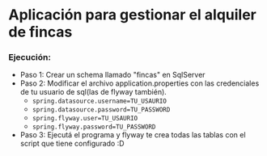 # Aplicación para gestionar el alquiler de fincas

### Ejecución:
- Paso 1: Crear un schema llamado "fincas" en SqlServer
- Paso 2: Modificar el archivo application.properties con las credenciales de tu usuario de sql(las de flyway también).
  - <code>spring.datasource.username=TU_USAURIO</code>
  - <code>spring.datasource.password=TU_PASSWORD</code>
  - <code>spring.flyway.user=TU_USAURIO</code>
  - <code>spring.flyway.password=TU_PASSWORD</code>
- Paso 3: Ejecutá el programa y flyway te crea todas las tablas con el script que tiene configurado :D
